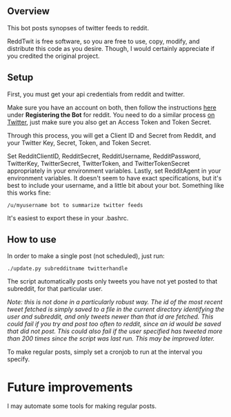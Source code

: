 ## Overview

This bot posts synopses of twitter feeds to reddit.

ReddTwit is free software, so you are free to use, copy, modify, and distribute this code as you desire.  Though, I would certainly appreciate if you credited the original project.

## Setup

First, you must get your api credentials from reddit and twitter.

Make sure you have an account on both, then follow the instructions [here](http://progur.com/2016/09/how-to-create-reddit-bot-using-praw4.html) under **Registering the Bot** for reddit.  You need to do a similar process [on Twitter](https://apps.twitter.com/), just make sure you also get an Access Token and Token Secret.

Through this process, you will get a Client ID and Secret from Reddit, and your Twitter Key, Secret, Token, and Token Secret.

Set RedditClientID, RedditSecret, RedditUsername, RedditPassword, TwitterKey, TwitterSecret, TwitterToken, and TwitterTokenSecret appropriately in your environment variables.  Lastly, set RedditAgent in your environment variables.  It doesn't seem to have exact specifications, but it's best to include your username, and a little bit about your bot.  Something like this works fine:

`/u/myusername bot to summarize twitter feeds`

It's easiest to export these in your .bashrc.

## How to use

In order to make a single post (not scheduled), just run:

`./update.py subredditname twitterhandle`

The script automatically posts only tweets you have not yet posted to that subreddit, for that particular user.

*Note: this is not done in a particularly robust way.  The id of the most recent tweet fetched is simply saved to a file in the current directory identifying the user and subreddit, and only tweets newer than that id are fetched.  This could fail if you try and post too often to reddit, since an id would be saved that did not post.  This could also fail if the user specified has tweeted more than 200 times since the script was last run.  This may be improved later.*

To make regular posts, simply set a cronjob to run at the interval you specify.

# Future improvements

I may automate some tools for making regular posts.
